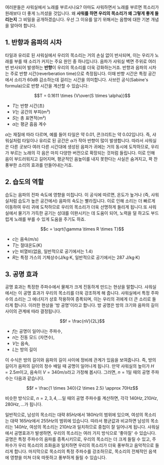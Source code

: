 여러분들은 샤워실에서 노래를 부르시나요? 아마도 샤워하면서 노래를 부르면 목소리가 원래보다 더 좋게 느끼셨을 것입니다. 왜 **샤워를 하면 우리의 목소리가 왜 그렇게 좋게 들리는지** 그 비밀을 공개하겠습니다. 우선 그 이유를 알기 위해서는 음향에 대한 기본 개념을 알아야 합니다.

## 1. 반향과 음파의 시차
타일과 유리로 된 샤워실에서 우리의 목소리는 거의 손실 없이 반사되며, 이는 우리가 노래를 부를 때 소리가 커지는 주요 원인 중 하나입니다. 음파가 샤워실 벽면 주위로 여러 번 반사되어 발생하는 **반향**이 우리의 목소리를 더욱 강화하는거죠. 반향과 음파의 시차는 주로 반향 시간(reverberation time)으로 측정됩니다. 이때 반향 시간은 특정 공간에서 소리가 60dB 감소하는데 걸리는 시간을 의미합니다. 사브린 공식(Sabine's formula)으로 반향 시간을 계산할 수 있습니다:

$$T = 0.1611 \times {V\over{S \times \alpha}}$$

- $T$는 반향 시간(초)
- $V$는 공간의 부피(m³)
- $S$는 총 표면적(m²)
- $\alpha$는 평균 흡음 계수

$\alpha$는 재질에 따라 다르며, 예를 들어 타일은 약 0.01, 콘크리트는 약 0.02입니다. 즉, 샤워실처럼 타일이나 유리로 된 공간은 $\alpha$가 작아 반향이 많이 발생합니다. 따라서 샤워실은 다른 곳보다 여러 다른 시간대에 생성된 음파가 귀에는 거의 동시에 도착하므로, 우리가 부르는 노래의 각 음은 마치 다양한 버전으로 확장되는 것처럼 들립니다. 이로 인해 음이 부드러워지고 길어지며, 평균적인 음높이를 내지 못한다는 사실은 숨겨지고, 꽉 찬 풍부한 소리의 효과를 만들어내는거죠.


## 2. 습도의 역할

습도는 음파의 전파 속도에 영향을 미칩니다. 이 공식에 따르면, 온도가 높거나 (즉, 샤워실처럼 습도가 높은 공간에서) 음파의 속도는 빨라집니다. 이로 인해 소리는 더 빠르게 이동하여 우리 귀에 도착하므로 우리의 목소리가 더욱 선명하게 들리게 됩니다.또 샤워실에서 물기가 가득한 공기는 성대를 이완시키는 데 도움이 되어, 노력을 덜 하고도 부드럽게 노래를 부를 수 있게 도움을 주기도 하죠.

$$c = \sqrt{\gamma \times R \times T}$$


- $c$는 음속(m/s)
- $T$는 절대온도(K)
- $\gamma$는 비열비(없음, 일반적으로 공기에서는 1.4)
- $R$는 특정 가스의 기체상수(J/kg·K, 일반적으로 공기에서는 287 J/kg·K)



## 3. 공명 효과

공명 효과는 특정한 주파수에서 물체가 크게 진동하게 만드는 현상을 말합니다. 샤워실에서는 이 공명 효과가 우리의 목소리를 더욱 강조하게 해 줍니다. 샤워실에서 특정 주파수의 소리는 그 에너지가 상호 작용하여 증폭되며, 이는 우리의 귀에게 더 큰 소리로 들리게 합니다. 이러한 현상을 '방 공명'이라고 합니다. 방 공명은 방의 크기와 음파의 길이 사이의 관계에 따라 결정됩니다. 

$$f = \frac{nV}{2L}$$

- $f$는 공명이 일어나는 주파수,
- $n$는 진동 모드 (자연수),
- $V$는 음속,
- $L$는 방의 길이

이 수식은 방의 길이와 음파의 길이 사이에 정비례 관계가 있음을 보여줍니다. 즉, 방의 길이가 음파의 길이의 정수 배일 때 공명이 일어나게 됩니다. 만약 샤워실의 높이가 $H = 2.5m$이고, 음속이 $V = 340m/s$라고 가정해 봅시다. 그러면, $n=1$일 때의 공명 주파수는 다음과 같습니다.

$$f = \frac{1 \times 340}{2 \times 2.5} \approx 70Hz$$

비슷한 방식으로, $n=2,3,4, \dots$일 때의 공명 주파수를 계산하면, 각각 $140Hz, 210Hz, 280Hz, \dots$가 됩니다. 

일반적으로, 남성의 목소리는 대략 $85Hz$에서 $180Hz$의 범위에 있으며, 여성의 목소리는 대략 $165Hz$에서 $255Hz$의 범위에 있습니다. 따라서 평균값과 비교하면 남성의 목소리는 $140Hz$, 여성의 목소리는 $210Hz$과 일치하므로 중첩이 잘 일어나게 됩니다. 샤워실에서 공명효과가 발생하면, 우리의 목소리는 여러 가지 방식으로 '좋아질' 수 있습니다. 공명은 특정 주파수의 음파를 증폭시키므로, 우리의 목소리는 더 크게 들릴 수 있고, 주파수가 우리 목소리의 조화음과 일치하면 우리의 목소리가 더욱 풍부하고 음악적으로 들리게 합니다. 마지막으로 목소리의 특정 주파수를 강조하므로, 목소리의 전체적인 음색에 영향을 미쳐 더욱 따뜻하고 풍부하게 들릴 수 있습니다.